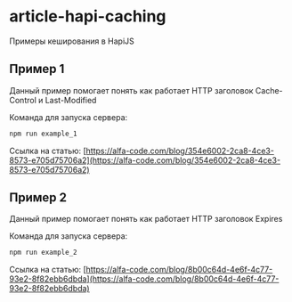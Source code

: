# article-hapi-caching

Примеры кеширования в HapiJS

## Пример 1

Данный пример помогает понять как работает HTTP заголовок Cache-Control и Last-Modified

Команда для запуска сервера:

```sh
npm run example_1
```

Ссылка на статью:
[https://alfa-code.com/blog/354e6002-2ca8-4ce3-8573-e705d75706a2](https://alfa-code.com/blog/354e6002-2ca8-4ce3-8573-e705d75706a2)

## Пример 2

Данный пример помогает понять как работает HTTP заголовок Expires

Команда для запуска сервера:

```sh
npm run example_2
```

Ссылка на статью:
[https://alfa-code.com/blog/8b00c64d-4e6f-4c77-93e2-8f82ebb6dbda](https://alfa-code.com/blog/8b00c64d-4e6f-4c77-93e2-8f82ebb6dbda)
